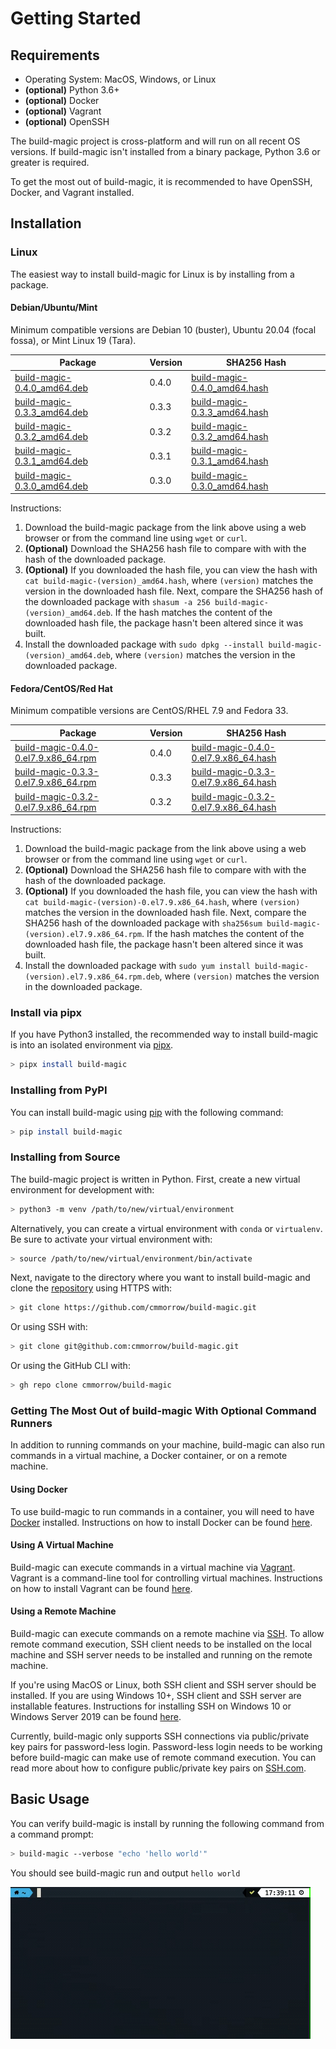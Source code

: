 # Getting Started

## Requirements

* Operating System: MacOS, Windows, or Linux
* **(optional)** Python 3.6+
* **(optional)** Docker
* **(optional)** Vagrant
* **(optional)** OpenSSH

The build-magic project is cross-platform and will run on all recent OS versions. If build-magic isn't installed from a binary package, Python 3.6 or greater is required.

To get the most out of build-magic, it is recommended to have OpenSSH, Docker, and Vagrant installed.

## Installation

### Linux

The easiest way to install build-magic for Linux is by installing from a package.

#### Debian/Ubuntu/Mint

Minimum compatible versions are Debian 10 (buster), Ubuntu 20.04 (focal fossa), or Mint Linux 19 (Tara).

| Package | Version | SHA256 Hash |
|---------|---------|-------------|
|[build-magic-0.4.0_amd64.deb](https://github.com/cmmorrow/build-magic/releases/download/v0.4.0/build-magic-0.4.0_amd64.deb)| 0.4.0 | [build-magic-0.4.0_amd64.hash](https://github.com/cmmorrow/build-magic/releases/download/v0.4.0/build-magic-0.4.0_amd64.hash)|
|[build-magic-0.3.3_amd64.deb](https://github.com/cmmorrow/build-magic/releases/download/v0.3.3/build-magic-0.3.3_amd64.deb)| 0.3.3 | [build-magic-0.3.3_amd64.hash](https://github.com/cmmorrow/build-magic/releases/download/v0.3.3/build-magic-0.3.3_amd64.hash)|
|[build-magic-0.3.2_amd64.deb](https://github.com/cmmorrow/build-magic/releases/download/v0.3.2/build-magic-0.3.2_amd64.deb)| 0.3.2 | [build-magic-0.3.2_amd64.hash](https://github.com/cmmorrow/build-magic/releases/download/v0.3.2/build-magic-0.3.2_amd64.hash)|
|[build-magic-0.3.1_amd64.deb](https://github.com/cmmorrow/build-magic/releases/download/v0.3.1/build-magic-0.3.1_amd64.deb)| 0.3.1 |[build-magic-0.3.1_amd64.hash](https://github.com/cmmorrow/build-magic/releases/download/v0.3.1/build-magic-0.3.1_amd64.hash)|
|[build-magic-0.3.0_amd64.deb](https://github.com/cmmorrow/build-magic/releases/download/v0.3.0/build_magic-0.3.0_amd64.deb)| 0.3.0 | [build-magic-0.3.0_amd64.hash](https://github.com/cmmorrow/build-magic/releases/download/v0.3.0/build-magic-0.3.0_amd64.hash)|

Instructions:

1. Download the build-magic package from the link above using a web browser or from the command line using `wget` or `curl`.
2. **(Optional)** Download the SHA256 hash file to compare with with the hash of the downloaded package.
3. **(Optional)** If you downloaded the hash file, you can view the hash with `cat build-magic-(version)_amd64.hash`, where `(version)` matches the version in the downloaded hash file. Next, compare the SHA256 hash of the downloaded package with `shasum -a 256 build-magic-(version)_amd64.deb`. If the hash matches the content of the downloaded hash file, the package hasn't been altered since it was built.
4. Install the downloaded package with `sudo dpkg --install build-magic-(version)_amd64.deb`, where `(version)` matches the version in the downloaded package.

#### Fedora/CentOS/Red Hat

Minimum compatible versions are CentOS/RHEL 7.9 and Fedora 33.

| Package | Version | SHA256 Hash |
|---------|---------|-------------|
|[build-magic-0.4.0-0.el7.9.x86_64.rpm](https://github.com/cmmorrow/build-magic/releases/download/v0.4.0/build-magic-0.4.0-0.el7.9.x86_64.rpm)| 0.4.0 |[build-magic-0.4.0-0.el7.9.x86_64.hash](https://github.com/cmmorrow/build-magic/releases/download/v0.4.0/build-magic-0.4.0-0.el7.9.x86_64.hash)|
|[build-magic-0.3.3-0.el7.9.x86_64.rpm](https://github.com/cmmorrow/build-magic/releases/download/v0.3.3/build-magic-0.3.3-0.el7.9.x86_64.rpm)| 0.3.3 |[build-magic-0.3.3-0.el7.9.x86_64.hash](https://github.com/cmmorrow/build-magic/releases/download/v0.3.3/build-magic-0.3.3-0.el7.9.x86_64.hash)|
|[build-magic-0.3.2-0.el7.9.x86_64.rpm](https://github.com/cmmorrow/build-magic/releases/download/v0.3.2/build-magic-0.3.2-0.el7.9.x86_64.rpm)| 0.3.2 | [build-magic-0.3.2-0.el7.9.x86_64.hash](https://github.com/cmmorrow/build-magic/releases/download/v0.3.2/build-magic-0.3.2-0.el7.9.x86_64.hash)|

Instructions:

1. Download the build-magic package from the link above using a web browser or from the command line using `wget` or `curl`.
2. **(Optional)** Download the SHA256 hash file to compare with with the hash of the downloaded package.
3. **(Optional)** If you downloaded the hash file, you can view the hash with `cat build-magic-(version)-0.el7.9.x86_64.hash`, where `(version)` matches the version in the downloaded hash file. Next, compare the SHA256 hash of the downloaded package with `sha256sum build-magic-(version).el7.9.x86_64.rpm`. If the hash matches the content of the downloaded hash file, the package hasn't been altered since it was built.
4. Install the downloaded package with `sudo yum install build-magic-(version).el7.9.x86_64.rpm.deb`, where `(version)` matches the version in the downloaded package.

### Install via pipx

If you have Python3 installed, the recommended way to install build-magic is into an isolated environment via [pipx](https://pypa.github.io/pipx/).

```bash
> pipx install build-magic
```

### Installing from PyPI

You can install build-magic using [pip](http://pip-installer.org/) with the following command:

```bash
> pip install build-magic
```

### Installing from Source

The build-magic project is written in Python. First, create a new virtual environment for development with:

```bash
> python3 -m venv /path/to/new/virtual/environment
```

Alternatively, you can create a virtual environment with `conda` or `virtualenv`. Be sure to activate your virtual environment with:

```bash
> source /path/to/new/virtual/environment/bin/activate
```

Next, navigate to the directory where you want to install build-magic and clone the [repository](https://github.com/cmmorrow/build-magic) using HTTPS with:

```bash
> git clone https://github.com/cmmorrow/build-magic.git
```

Or using SSH with:

```bash
> git clone git@github.com:cmmorrow/build-magic.git
```

Or using the GitHub CLI with:

```bash
> gh repo clone cmmorrow/build-magic
```

### Getting The Most Out of build-magic With Optional Command Runners

In addition to running commands on your machine, build-magic can also run commands in a virtual machine, a Docker container, or on a remote machine.

#### Using Docker

To use build-magic to run commands in a container, you will need to have [Docker](https://www.docker.com/) installed. Instructions on how to install Docker can be found [here](https://docs.docker.com/get-docker/).

#### Using A Virtual Machine

Build-magic can execute commands in a virtual machine via [Vagrant](https://www.vagrantup.com/). Vagrant is a command-line tool for controlling virtual machines. Instructions on how to install Vagrant can be found [here](https://www.vagrantup.com/docs/installation).

#### Using a Remote Machine

Build-magic can execute commands on a remote machine via [SSH](https://www.openssh.com/). To allow remote command execution, SSH client needs to be installed on the local machine and SSH server needs to be installed and running on the remote machine.

If you're using MacOS or Linux, both SSH client and SSH server should be installed. If you are using Windows 10+, SSH client and SSH server are installable features. Instructions for installing SSH on Windows 10 or Windows Server 2019 can be found [here](https://docs.microsoft.com/en-us/windows-server/administration/openssh/openssh_install_firstuse).

Currently, build-magic only supports SSH connections via public/private key pairs for password-less login. Password-less login needs to be working before build-magic can make use of remote command execution. You can read more about how to configure public/private key pairs on [SSH.com](https://www.ssh.com/ssh/key/).

## Basic Usage

You can verify build-magic is install by running the following command from a command prompt:

```bash
> build-magic --verbose "echo 'hello world'"
```

You should see build-magic run and output `hello world`

![build-magic](build-magic.gif)
